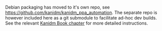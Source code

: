 Debian packaging has moved to it's own repo, see https://github.com/kanidm/kanidm_ppa_automation.
The separate repo is however included here as a git submodule to facilitate ad-hoc dev builds. See the relevant [Kanidm Book chapter](https://kanidm.github.io/kanidm/stable/packaging/debian_ubuntu_packaging.html) for more detailed instructions.
